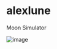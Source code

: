 # alexlune
Moon Simulator

![image](https://user-images.githubusercontent.com/20760510/197078384-40d2a573-b090-43ac-8d6a-dcc560a61f3c.png)
